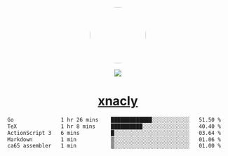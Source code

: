 <p align="center">
  <img style="border-radius: 100px" width="128" height="128" src="https://avatars.githubusercontent.com/u/47723417?v=4"/>
</p>
<p align="center">
  <img src="https://komarev.com/ghpvc/?username=xnacly&&style=flat-square"/>
</p>

<h1 align="center"><a href="https://xnacly.me"> xnacly</a> </h1>

<!--START_SECTION:waka-->

```txt
Go               1 hr 26 mins    █████████████░░░░░░░░░░░░   51.50 %
TeX              1 hr 8 mins     ██████████░░░░░░░░░░░░░░░   40.40 %
ActionScript 3   6 mins          █░░░░░░░░░░░░░░░░░░░░░░░░   03.64 %
Markdown         1 min           ▒░░░░░░░░░░░░░░░░░░░░░░░░   01.06 %
ca65 assembler   1 min           ▒░░░░░░░░░░░░░░░░░░░░░░░░   01.00 %
```

<!--END_SECTION:waka-->
